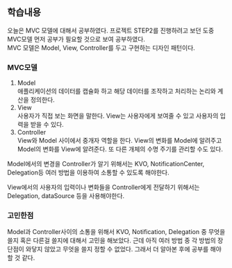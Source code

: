 ## 학습내용

오늘은 MVC 모델에 대해서 공부하였다. 프로젝트 STEP2를 진행하려고 보던 도중 MVC모델 먼저 공부가 필요할 것으로 보여 공부하였다.   
MVC 모델은 Model, View, Controller를 두고 구현하는 디자인 패턴이다.     

### MVC모델 

1. Model  
애플리케이션의 데이터를 캡슐화 하고 해당 데이터를 조작하고 처리하는 논리와 계산을 정의한다.    
2. View    
사용자가 직접 보는 화면을 말한다. View는 사용자에게 보여줄 수 있고 사용자의 입력을 받을 수 있다. 
3. Controller     
View와 Model 사이에서 중개자 역할을 한다. View의 변화를 Model에 알려주고 Model의 변화를 View에 알려준다. 또 다른 개체의 수명 주기를 관리할 수도 있다.

Model에서의 변경을 Controller가 알기 위해서는 KVO, NotificationCenter, Delegation등 여러 방법을 이용하여 소통할 수 있도록 해야한다.

View에서의 사용자의 입력이나 변화들을 Controller에게 전달하기 위해서는 Delegation, dataSource 등을 사용해야한다.

### 고민한점
Model과 Controller사이의 소통을 위해서 KVO, Notification, Delegation 중 무엇을 쓸지 혹은 다른걸 쓸지에 대해서 고민을 해보았다. 근데 아직 여러 방법 중 각 방법의 장단점이 와닿지 않았고 무엇을 쓸지 정할 수 없었다. 그래서 더 알아본 후에 공부를 해야할 것 같다.

